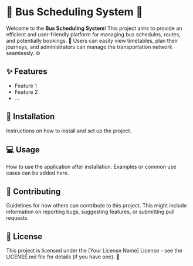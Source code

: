 # 🚌 Bus Scheduling System 🚌

Welcome to the **Bus Scheduling System**! This project aims to provide an efficient and user-friendly platform for managing bus schedules, routes, and potentially bookings. 📅 Users can easily view timetables, plan their journeys, and administrators can manage the transportation network seamlessly. ⚙️

## ✨ Features

- Feature 1
- Feature 2
- ...

## 🚀 Installation

Instructions on how to install and set up the project.

## 💻 Usage

How to use the application after installation. Examples or common use cases can be added here.

## 🤝 Contributing

Guidelines for how others can contribute to this project. This might include information on reporting bugs, suggesting features, or submitting pull requests.

## 📄 License

This project is licensed under the [Your License Name] License - see the LICENSE.md file for details (if you have one). 📜
